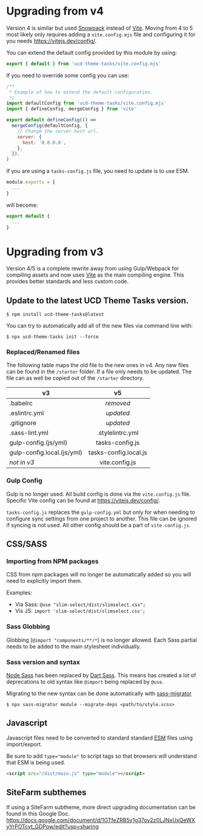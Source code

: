 # Upgrading from v4

Version 4 is similar but used [Snowpack](https://www.snowpack.dev/)
instead of [Vite](https://vitejs.dev/). Moving from 4 to 5 most likely only
requires adding a `vite.config.mjs` file and configuring it for you needs
https://vitejs.dev/config/.

You can extend the default config provided by this module by using:
```js
export { default } from 'ucd-theme-tasks/vite.config.mjs'
```

If you need to override some config you can use:
```js
/**
 * Example of how to extend the default configuration.
 */
import defaultConfig from 'ucd-theme-tasks/vite.config.mjs'
import { defineConfig, mergeConfig } from 'vite'

export default defineConfig(() =>
  mergeConfig(defaultConfig, {
    // Change the server host url.
    server: {
      host: '0.0.0.0',
    },
  }),
)
```

If you are using a `tasks-config.js` file, you need to update is to use ESM.
```js
module.exports = {
  ...
}
```
will become:
```js
export default {
  ...
}
```

# Upgrading from v3

Version 4/5 is a complete rewrite away from using Gulp/Webpack for compiling
assets and now uses [Vite](https://vitejs.dev/) as the main compiling
engine. This provides better standards and less custom code.

## Update to the latest UCD Theme Tasks version.
```
$ npm install ucd-theme-tasks@latest
```

You can try to automatically add all of the new files via command line with:
```
$ npx ucd-theme-tasks init --force
```

### Replaced/Renamed files
The following table maps the old file to the new ones in v4. Any new files can
be found in the `/starter` folder. If a file only needs to be updated. The file
can as well be copied out of the `/starter` directory.

| v3                         | v5                    |
| -------------------------- |:---------------------:|
| .babelrc                   | *removed*             |
| .eslintrc.yml              | *updated*             |
| .gitignore                 | *updated*             |
| .sass-lint.yml             | .stylelintrc.yml      |
| gulp-config.(js/yml)       | tasks-config.js       |
| gulp-config.local.(js/yml) | tasks-config.local.js |
| *not in v3*                | vite.config.js    |

### Gulp Config
Gulp is no longer used. All build config is done via the `vite.config.js`
file. Specific Vite config can be found at https://vitejs.dev/config/.

`tasks-config.js` replaces the `gulp-config.yml` but only for when needing to
configure sync settings from one project to another. This file can be ignored
if syncing is not used. All other config should be a part of
`vite.config.js`.

## CSS/SASS

### Importing from NPM packages
CSS from npm packages will no longer be automatically added so you will need to
explicitly import them.

Examples:
* Via Sass: `@use "slim-select/dist/slimselect.css";`
* Vis JS: `import 'slim-select/dist/slimselect.css';`

### Sass Globbing
Globbing (`@import "components/**/*`) is no longer allowed. Each Sass partial
needs to be added to the main stylesheet individually.

### Sass version and syntax
[Node Sass](https://www.npmjs.com/package/node-sass) has been replaced by
[Dart Sass](https://sass-lang.com/dart-sass). This means has created a lot of
deprecations to old syntax like `@import` being replaced by `@use`.

Migrating to the new syntax can be done automatically with [sass-migrator](https://sass-lang.com/blog/the-module-system-is-launched#automatic-migration)
```
$ npx sass-migrator module --migrate-deps <path/to/style.scss>
```

## Javascript
Javascript files need to be converted to standard standard
[ESM](https://developer.mozilla.org/en-US/docs/Web/JavaScript/Reference/Statements/import)
files using import/export.

Be sure to add `type="module"` to script tags so that browsers will understand
that ESM is being used.

```html
<script src="/dist/main.js" type="module"></script>
```





## SiteFarm subthemes
If using a SiteFarm subtheme, more direct upgrading documentation can be found
in this Google Doc.
https://docs.google.com/document/d/1GTfeZRB5y1g37oy2z0LJNxUxQeWXyYrPOTcvt_GDPow/edit?usp=sharing
